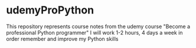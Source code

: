 # udemyProPython
This repository represents course notes from the udemy course "Become a professional Python programmer"
I will work 1-2 hours, 4 days a week in order remember and improve my Python skills
